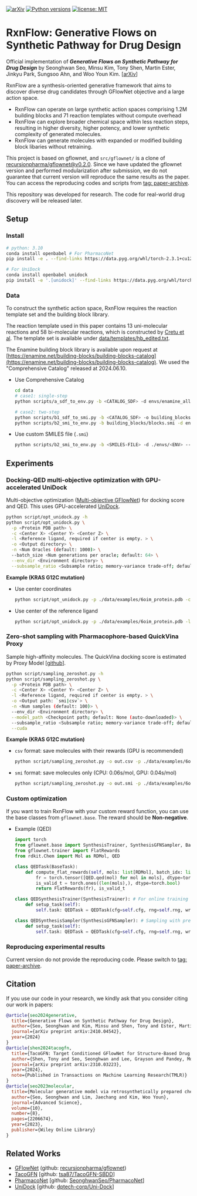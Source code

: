 [![arXiv](https://img.shields.io/badge/arXiv-1234.56789-b31b1b.svg)](https://arxiv.org/abs/2410.04542)
[![Python versions](https://img.shields.io/badge/Python-3.10%2B-blue)](https://www.python.org/downloads/)
[![license: MIT](https://img.shields.io/badge/License-MIT-purple.svg)](LICENSE)

# RxnFlow: Generative Flows on Synthetic Pathway for Drug Design

Official implementation of ***Generative Flows on Synthetic Pathway for Drug Design*** by Seonghwan Seo, Minsu Kim, Tony Shen, Martin Ester, Jinkyu Park, Sungsoo Ahn, and Woo Youn Kim. [[arXiv](https://arxiv.org/abs/2410.04542)]

RxnFlow are a synthesis-oriented generative framework that aims to discover diverse drug candidates through GFlowNet objective and a large action space.

- RxnFlow can operate on large synthetic action spaces comprising 1.2M building blocks and 71 reaction templates without compute overhead
- RxnFlow can explore broader chemical space within less reaction steps, resulting in higher diversity, higher potency, and lower synthetic complexity of generated molecules.
- RxnFlow can generate molecules with expanded or modified building block libaries without retraining.

This project is based on gflownet, and `src/gflownet/` is a clone of [recursionpharma/gflownet@v0.2.0](https://github@v0.2.0.com/recursionpharma/gflownet/tree/v0@v0.2.0.2@v0.2.0.0). Since we have updated the gflownet version and performed modularization after submission, we do not guarantee that current version will reproduce the same results as the paper. You can access the reproducing codes and scripts from [tag: paper-archive](https://github.com/SeonghwanSeo/RxnFlow/tree/paper-archive).

This repository was developed for research. The code for real-world drug discovery will be released later.

## Setup

### Install

```bash
# python: 3.10
conda install openbabel # For PharmacoNet
pip install -e . --find-links https://data.pyg.org/whl/torch-2.3.1+cu121.html

# For UniDock
conda install openbabel unidock
pip install -e '.[unidock]' --find-links https://data.pyg.org/whl/torch-2.3.1+cu121.html
```

### Data

To construct the synthetic action space, RxnFlow requires the reaction template set and the building block library.

The reaction template used in this paper contains 13 uni-molecular reactions and 58 bi-molecular reactions, which is constructed by [Cretu et al](https://github.com/mirunacrt/synflownet). The template set is available under [data/templates/hb_edited.txt](data/template/hb_edited.txt).

The Enamine building block library is available upon request at [https://enamine.net/building-blocks/building-blocks-catalog](https://enamine.net/building-blocks/building-blocks-catalog). We used the "Comprehensive Catalog" released at 2024.06.10.

- Use Comprehensive Catalog

  ```bash
  cd data
  # case1: single-step
  python scripts/a_sdf_to_env.py -b <CATALOG_SDF> -d envs/enamine_all --cpu <CPU>
  
  # case2: two-step
  python scripts/b1_sdf_to_smi.py -b <CATALOG_SDF> -o building_blocks/blocks.smi --cpu <CPU>
  python scripts/b2_smi_to_env.py -b building_blocks/blocks.smi -d envs/enamine_all --cpu <CPU> --skip_sanitize
  ```

- Use custom SMILES file (`.smi`)

  ```bash
  python scripts/b2_smi_to_env.py -b <SMILES-FILE> -d ./envs/<ENV> --cpu <CPU>
  ```

## Experiments

### Docking-QED multi-objective optimization with GPU-accelerated UniDock

Multi-objective optimization ([Multi-objective GFlowNet](https://arxiv.org/abs/2210.12765)) for docking score and QED. This uses GPU-accelerated [UniDock](https://pubs.acs.org/doi/10.1021/acs.jctc.2c01145).

```bash
python script/opt_unidock.py -h
python script/opt_unidock.py \
  -p <Protein PDB path> \
  -c <Center X> <Center Y> <Center Z> \
  -l <Reference ligand, required if center is empty. > \
  -o <Output directory> \
  -n <Num Oracles (default: 1000)> \
  --batch_size <Num generations per oracle; default: 64> \
  --env_dir <Environment directory> \
  --subsample_ratio <Subsample ratio; memory-variance trade-off; default: 0.01>
```

**Example (KRAS G12C mutation)**

- Use center coordinates

  ```bash
  python script/opt_unidock.py -p ./data/examples/6oim_protein.pdb -c 1.872 -8.260 -1.361 -o ./log/kras
  ```

- Use center of the reference ligand

  ```bash
  python script/opt_unidock.py -p ./data/examples/6oim_protein.pdb -l ./data/examples/6oim_ligand.pdb -o ./log/kras
  ```

### Zero-shot sampling with Pharmacophore-based QuickVina Proxy

Sample high-affinity molecules. The QuickVina docking score is estimated by Proxy Model [[github](https://github.com/SeonghwanSeo/PharmacoNet/tree/main/src/pmnet_appl)].

```bash
python script/sampling_zeroshot.py -h
python script/sampling_zeroshot.py \
  -p <Protein PDB path> \
  -c <Center X> <Center Y> <Center Z> \
  -l <Reference ligand, required if center is empty. > \
  -o <Output path: `smi|csv`> \
  -n <Num samples (default: 100)> \
  --env_dir <Environment directory> \
  --model_path <Checkpoint path; default: None (auto-downloaded)> \
  --subsample_ratio <Subsample ratio; memory-variance trade-off; default: 0.01> \
  --cuda
```

**Example (KRAS G12C mutation)**

- `csv` format: save molecules with their rewards (GPU is recommended)

  ```bash
  python script/sampling_zeroshot.py -o out.csv -p ./data/examples/6oim_protein.pdb -l ./data/examples/6oim_ligand.pdb --cuda
  ```

- `smi` format: save molecules only (CPU: 0.06s/mol, GPU: 0.04s/mol)

  ```bash
  python script/sampling_zeroshot.py -o out.smi -p ./data/examples/6oim_protein.pdb -c 1.872 -8.260 -1.361
  ```

### Custom optimization

If you want to train RxnFlow with your custom reward function, you can use the base classes from  `gflownet.base`. The reward should be **Non-negative**.

- Example (QED)

  ```python
  import torch
  from gflownet.base import SynthesisTrainer, SynthesisGFNSampler, BaseTask
  from gflownet.trainer import FlatRewards
  from rdkit.Chem import Mol as RDMol, QED
  
  class QEDTask(BaseTask):
      def compute_flat_rewards(self, mols: list[RDMol], batch_idx: list[int]) -> tuple[FlatRewards, torch.Tensor]:
          fr = torch.tensor([QED.qed(mol) for mol in mols], dtype=torch.float).reshape(-1, 1)
          is_valid_t = torch.ones((len(mols),), dtype=torch.bool)
          return FlatRewards(fr), is_valid_t
  
  class QEDSynthesisTrainer(SynthesisTrainer): # For online training
      def setup_task(self):
          self.task: QEDTask = QEDTask(cfg=self.cfg, rng=self.rng, wrap_model=self._wrap_for_mp)
  
  class QEDSynthesisSampler(SynthesisGFNSampler): # Sampling with pre-trained GFlowNet
      def setup_task(self):
          self.task: QEDTask = QEDTask(cfg=self.cfg, rng=self.rng, wrap_model=self._wrap_for_mp)
  ```

### Reproducing experimental results

Current version do not provide the reproducing code. Please switch to [tag: paper-archive](https://github.com/SeonghwanSeo/RxnFlow/tree/paper-archive). 

## Citation

If you use our code in your research, we kindly ask that you consider citing our work in papers:

```bibtex
@article{seo2024generative,
  title={Generative Flows on Synthetic Pathway for Drug Design},
  author={Seo, Seonghwan and Kim, Minsu and Shen, Tony and Ester, Martin and Park, Jinkyoo and Ahn, Sungsoo and Kim, Woo Youn},
  journal={arXiv preprint arXiv:2410.04542},
  year={2024}
}
@article{shen2024tacogfn,
  title={TacoGFN: Target Conditioned GFlowNet for Structure-Based Drug Design},
  author={Shen, Tony and Seo, Seonghwan and Lee, Grayson and Pandey, Mohit and Smith, Jason R and Cherkasov, Artem and Kim, Woo Youn and Ester, Martin},
  journal={arXiv preprint arXiv:2310.03223},
  year={2024},
  note={Published in Transactions on Machine Learning Research(TMLR)}
}
@article{seo2023molecular,
  title={Molecular generative model via retrosynthetically prepared chemical building block assembly},
  author={Seo, Seonghwan and Lim, Jaechang and Kim, Woo Youn},
  journal={Advanced Science},
  volume={10},
  number={8},
  pages={2206674},
  year={2023},
  publisher={Wiley Online Library}
}

```

## Related Works

- [GFlowNet](https://arxiv.org/abs/2106.04399) (github: [recursionpharma/gflownet](https://github.com/recursionpharma/gflownet))
- [TacoGFN](https://arxiv.org/abs/2310.03223) [github: [tsa87/TacoGFN-SBDD](https://github.com/tsa87/TacoGFN-SBDD)]
- [PharmacoNet](https://arxiv.org/abs/2310.00681) [github: [SeonghwanSeo/PharmacoNet](https://github.com/SeonghwanSeo/PharmacoNet)]
- [UniDock](https://pubs.acs.org/doi/10.1021/acs.jctc.2c01145) [github: [dptech-corp/Uni-Dock](https://github.com/dptech-corp/Uni-Dock)]

